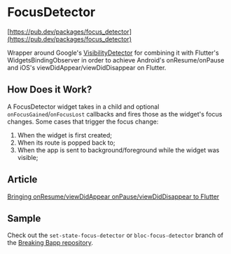 # FocusDetector

[https://pub.dev/packages/focus_detector](https://pub.dev/packages/focus_detector)

Wrapper around Google's [VisibilityDetector](https://github.com/google/flutter.widgets/tree/master/packages/visibility_detector) for combining it with Flutter's WidgetsBindingObserver in order to achieve Android's onResume/onPause and iOS's viewDidAppear/viewDidDisappear on Flutter.

## How Does it Work?

A FocusDetector widget takes in a child and optional `onFocusGained`/`onFocusLost` callbacks and fires those as the widget's focus changes.
Some cases that trigger the focus change:
1. When the widget is first created;
2. When its route is popped back to;
3. When the app is sent to background/foreground while the widget was visible;

## Article
[Bringing onResume/viewDidAppear onPause/viewDidDisappear to Flutter](https://edsonbueno.com/2020/03/19/bringing-on-resume-view-did-appear-to-flutter/)

## Sample
Check out the `set-state-focus-detector` or `bloc-focus-detector` branch of the [Breaking Bapp repository](https://github.com/EdsonBueno/breaking_bapp).

